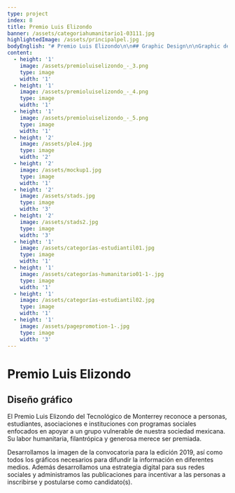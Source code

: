 ```yaml
---
type: project
index: 8
title: Premio Luis Elizondo
banner: /assets/categoriahumanitario1-03111.jpg
highlightedImage: /assets/principalpel.jpg
bodyEnglish: "# Premio Luis Elizondo\n\n## Graphic Design\n\nGraphic design \r\n\nThe Premio Eugenio Garza Sada of Tecnológico de Monterrey recognizes students, people and institutions that developed social programs focused on bettering the lives of vulnerable communities in México. Thanks to their humanitarian, philanthropic and generous actions this event was created in order to give recognition to them. \r\n\nFor this project we developed the image for the announcement of the 2019 edition, furthermore, Katartico developed the necessary content to broadcast in different media networks. Additionally, we developed a digital strategy for social media and managed their social media networks with the objective of increasing the registration of candidates ."
content:
  - height: '1'
    image: /assets/premioluiselizondo_-_3.png
    type: image
    width: '1'
  - height: '1'
    image: /assets/premioluiselizondo_-_4.png
    type: image
    width: '1'
  - height: '1'
    image: /assets/premioluiselizondo_-_5.png
    type: image
    width: '1'
  - height: '2'
    image: /assets/ple4.jpg
    type: image
    width: '2'
  - height: '2'
    image: /assets/mockup1.jpg
    type: image
    width: '1'
  - height: '2'
    image: /assets/stads.jpg
    type: image
    width: '3'
  - height: '2'
    image: /assets/stads2.jpg
    type: image
    width: '3'
  - height: '1'
    image: /assets/categorías-estudiantil01.jpg
    type: image
    width: '1'
  - height: '1'
    image: /assets/categorías-humanitario01-1-.jpg
    type: image
    width: '1'
  - height: '1'
    image: /assets/categorías-estudiantil02.jpg
    type: image
    width: '1'
  - height: '1'
    image: /assets/pagepromotion-1-.jpg
    type: image
    width: '3'
---
```

# Premio Luis Elizondo

## **Diseño gráfico**

El Premio Luis Elizondo del Tecnológico de Monterrey reconoce a personas, estudiantes, asociaciones e instituciones con programas sociales enfocados en apoyar a un grupo vulnerable de nuestra sociedad mexicana. Su labor humanitaria, filantrópica y generosa merece ser premiada.

Desarrollamos la imagen de la convocatoria para la edición 2019, así como todos los gráficos necesarios para difundir la información en diferentes medios. Además desarrollamos una estrategia digital para sus redes sociales y administramos las publicaciones para incentivar a las personas a inscribirse y postularse como candidato(s).
